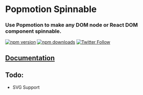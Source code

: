 # Popmotion Spinnable

### Use Popmotion to make any DOM node or React DOM component spinnable.

[![npm version](https://img.shields.io/npm/v/popmotion-spinnable.svg?style=flat-square)](https://www.npmjs.com/package/popmotion-spinnable)
[![npm downloads](https://img.shields.io/npm/dm/popmotion-spinnable.svg?style=flat-square)](https://www.npmjs.com/package/popmotion-spinnable)
[![Twitter Follow](https://img.shields.io/twitter/follow/espadrine.svg?style=social&label=Follow)](http://twitter.com/popmotionjs)

## [Documentation](https://popmotion.io/api/spinnable)

## Todo:
- SVG Support
